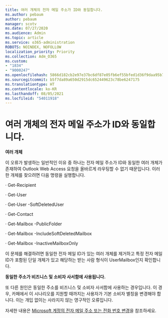 ```yaml
---
title: 여러 개체의 전자 메일 주소가 ID와 동일합니다.
ms.author: pebaum
author: pebaum
manager: scotv
ms.date: 07/27/2020
ms.audience: Admin
ms.topic: article
ms.service: o365-administration
ROBOTS: NOINDEX, NOFOLLOW
localization_priority: Priority
ms.collection: Adm_O365
ms.custom:
- "1834"
- "9000247"
ms.openlocfilehash: 5866d182cb2e97e37bc6df87e05fb6ef55bfed1d36f9daa95b7b8993a509e2dd
ms.sourcegitcommit: b5f7da89a650d2915dc652449623c78be6247175
ms.translationtype: HT
ms.contentlocale: ko-KR
ms.lasthandoff: 08/05/2021
ms.locfileid: "54011918"
---
```

# <a name="multiple-objects-have-the-same-email-address-as-identity"></a>여러 개체의 전자 메일 주소가 ID와 동일합니다.

**여러 개체**

이 오류가 발생하는 일반적인 이유 중 하나는 전자 메일 주소가 ID와 동일한 여러 개체가 존재하여 Outlook Web Access 요청을 올바르게 라우팅할 수 없기 때문입니다. 이러한 개체를 찾으려면 다음 명령을 실행합니다.

· Get-Recipient <email address>

· Get-User <email address>

· Get-User <email address> -SoftDeletedUser

· Get-Contact <email address>

· Get-Mailbox <email address> -PublicFolder

· Get-Mailbox <email address> -IncludeSoftDeletedMailbox

· Get-Mailbox <email address> -InactiveMailboxOnly

이 문제를 해결하려면 동일한 전자 메일 ID가 있는 여러 개체를 제거하고 특정 전자 메일 ID가 포함된 단일 개체가 있고 해당하는 받는 사람 형식이 UserMailbox인지 확인합니다.

**동일한 주소가 비즈니스 및 소비자 사서함에 사용됩니다.**

또 다른 원인은 동일한 주소를 비즈니스 및 소비자 사서함에 사용하는 경우입니다. 이 경우, 카페에서 이 시나리오를 지원할 때까지는 사용자가 기본 소비자 별칭을 변경해야 합니다. 이는 개입 없이는 사라지지 않는 영구적인 오류입니다.

자세한 내용은 [Microsoft 계정의 전자 메일 주소 또는 전화 번호 변경](https://support.microsoft.com/help/11545/microsoft-account-rename-your-personal-account)을 참조하세요.